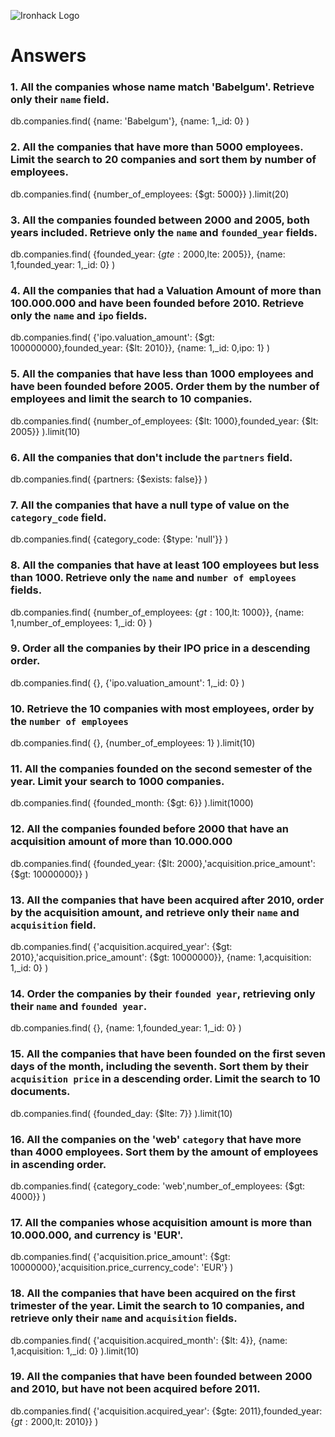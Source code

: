 ![Ironhack Logo](https://i.imgur.com/1QgrNNw.png)

# Answers

### 1. All the companies whose name match 'Babelgum'. Retrieve only their `name` field.


db.companies.find(
  {name: 'Babelgum'},
  {name: 1,_id: 0}
)

### 2. All the companies that have more than 5000 employees. Limit the search to 20 companies and sort them by **number of employees**.



db.companies.find(
  {number_of_employees: {$gt: 5000}}
).limit(20)

### 3. All the companies founded between 2000 and 2005, both years included. Retrieve only the `name` and `founded_year` fields.



db.companies.find(
  {founded_year: {$gte: 2000,$lte: 2005}},
  {name: 1,founded_year: 1,_id: 0}
)

### 4. All the companies that had a Valuation Amount of more than 100.000.000 and have been founded before 2010. Retrieve only the `name` and `ipo` fields.


db.companies.find(
  {'ipo.valuation_amount': {$gt: 100000000},founded_year: {$lt: 2010}},
  {name: 1,_id: 0,ipo: 1}
)


### 5. All the companies that have less than 1000 employees and have been founded before 2005. Order them by the number of employees and limit the search to 10 companies.



db.companies.find(
  {number_of_employees: {$lt: 1000},founded_year: {$lt: 2005}}
).limit(10)



### 6. All the companies that don't include the `partners` field.



db.companies.find(
  {partners: {$exists: false}}
)

### 7. All the companies that have a null type of value on the `category_code` field.

db.companies.find(
  {category_code: {$type: 'null'}}
)

### 8. All the companies that have at least 100 employees but less than 1000. Retrieve only the `name` and `number of employees` fields.

db.companies.find(
  {number_of_employees: {$gt: 100,$lt: 1000}},
  {name: 1,number_of_employees: 1,_id: 0}
)


### 9. Order all the companies by their IPO price in a descending order.

db.companies.find(
  {},
  {'ipo.valuation_amount': 1,_id: 0}
)



### 10. Retrieve the 10 companies with most employees, order by the `number of employees`

db.companies.find(
  {},
  {number_of_employees: 1}
).limit(10)

### 11. All the companies founded on the second semester of the year. Limit your search to 1000 companies.


db.companies.find(
  {founded_month: {$gt: 6}}
).limit(1000)



### 12. All the companies founded before 2000 that have an acquisition amount of more than 10.000.000


db.companies.find(
  {founded_year: {$lt: 2000},'acquisition.price_amount': {$gt: 10000000}}
)

### 13. All the companies that have been acquired after 2010, order by the acquisition amount, and retrieve only their `name` and `acquisition` field.


db.companies.find(
  {'acquisition.acquired_year': {$gt: 2010},'acquisition.price_amount': {$gt: 10000000}},
  {name: 1,acquisition: 1,_id: 0}
)




### 14. Order the companies by their `founded year`, retrieving only their `name` and `founded year`.

db.companies.find(
  {},
  {name: 1,founded_year: 1,_id: 0}
)



### 15. All the companies that have been founded on the first seven days of the month, including the seventh. Sort them by their `acquisition price` in a descending order. Limit the search to 10 documents.

db.companies.find(
  {founded_day: {$lte: 7}}
).limit(10)


### 16. All the companies on the 'web' `category` that have more than 4000 employees. Sort them by the amount of employees in ascending order.

db.companies.find(
  {category_code: 'web',number_of_employees: {$gt: 4000}}
)


### 17. All the companies whose acquisition amount is more than 10.000.000, and currency is 'EUR'.


db.companies.find(
  {'acquisition.price_amount': {$gt: 10000000},'acquisition.price_currency_code': 'EUR'}
)


### 18. All the companies that have been acquired on the first trimester of the year. Limit the search to 10 companies, and retrieve only their `name` and `acquisition` fields.


db.companies.find(
  {'acquisition.acquired_month': {$lt: 4}},
  {name: 1,acquisition: 1,_id: 0}
).limit(10)

### 19. All the companies that have been founded between 2000 and 2010, but have not been acquired before 2011.
db.companies.find(
  {'acquisition.acquired_year': {$gte: 2011},founded_year: {$gt: 2000,$lt: 2010}}
)
